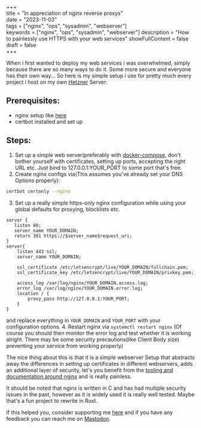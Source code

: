+++  
title = "In appreciation of nginx reverse proxys"  
date = "2023-11-03"  
tags = ["nginx", "ops", "sysadmin", "webserver"]  
keywords = ["nginx", "ops", "sysadmin", "webserver"] 
description = "How to painlessly use HTTPS with your web services"
showFullContent = false  
draft = false  
+++

When i first wanted to deploy my web services i was overwhelmed, simply because there are so many ways to do it. Some more secure and everyone has their own way... So here is my simple setup i use for pretty much every project i host on my own [Hetzner](https://www.hetzner.com/) Server:
## Prerequisites:
- nginx setup like [here](https://www.digitalocean.com/community/tutorials/how-to-configure-nginx-as-a-reverse-proxy-on-ubuntu-22-04)
- certbot installed and set up
## Steps:
1. Set up a simple web server(preferably with [docker-compose](https://docs.docker.com/compose/), don't bother yourself with certificates, setting up ports, accepting the right URL etc. Just bind to 127.0.0.1:YOUR_PORT to some port that's free.
2. Create nginx configs via(This assumes you've already set your DNS Options properly):
```bash
certbot certonly --nginx
```
3. Set up a really simple https-only nginx configuration while using your global defaults for proxying, blocklists etc.
```nginx
server {
   listen 80;
   server_name YOUR_DOMAIN;
   return 301 https://$server_name$request_uri;
}
server{
    listen 443 ssl;
    server_name YOUR_DOMAIN;
    
    ssl_certificate /etc/letsencrypt/live/YOUR_DOMAIN/fullchain.pem;
    ssl_certificate_key /etc/letsencrypt/live/YOUR_DOMAIN/privkey.pem;

    access_log /var/log/nginx/YOUR_DOMAIN.access.log;
    error_log /var/log/nginx/YOUR_DOMAIN.error.log;
    location / {
        proxy_pass http://127.0.0.1:YOUR_PORT;
    }
}   
```
and replace everything in `YOUR_DOMAIN` and `YOUR_PORT` with your configuration options.
4. Restart nginx via `systemctl restart nginx`
   (Of course you should then monitor the error log and test whether it is working alright. There may be some security precautions(like Client Body size) preventing your service from working properly)

The nice thing about this is that it is a simple webserver Setup that abstracts away the differences in setting up certificates in different webservers, adds an additional layer of security, let's you benefit from the [tooling and documentation around nginx](https://github.com/agile6v/awesome-nginx) and is really painless.

It should be noted that nginx is written in C and has had multiple security issues in the past, however as it is widely used it is really well tested. Maybe that's a fun project to rewrite in Rust.

If this helped you, consider supporting me [here](https://github.com/sponsors/Nereuxofficial) and if you have any feedback you can reach me on [Mastodon](https://infosec.exchange/@Nereuxofficial).
